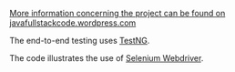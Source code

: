 [More information concerning the project can be found on javafullstackcode.wordpress.com](https://javafullstackcode.wordpress.com/, "Java Full Stack Code")

The end-to-end testing uses [TestNG](https://testng.org/doc/index.html "TestNG website homepage").

The code illustrates the use of [Selenium Webdriver](https://www.selenium.dev/documentation/en/webdriver/ "Selenium webdriver page"). 

